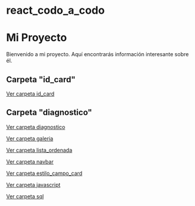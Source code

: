 <!-- README.md -->
# react_codo_a_codo

# Mi Proyecto

Bienvenido a mi proyecto. Aquí encontrarás información interesante sobre él.

## Carpeta "id_card"
[Ver carpeta id_card](./id_card)

## Carpeta "diagnostico"
[Ver carpeta diagnostico](./diagnostico)

[Ver carpeta galeria](./diagnostico/galeria)

[Ver carpeta lista_ordenada](./diagnostico/lista_ordenada)

[Ver carpeta navbar](./diagnostico/navbar)

[Ver carpeta estilo_campo_card](./diagnostico/estilo_campo_card)

[Ver carpeta javascript](./diagnostico/javascript)

[Ver carpeta sql](./diagnostico/sql)
